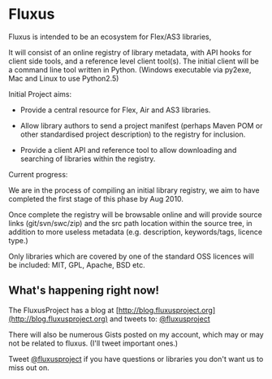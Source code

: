 Fluxus
======

Fluxus is intended to be an ecosystem for Flex/AS3 libraries, 

It will consist of an online registry of library metadata, with API hooks for client side tools, and a reference level client tool(s). The initial client will be a command line tool written in Python. (Windows executable via py2exe, Mac and Linux to use Python2.5)

Initial Project aims:

* Provide a central resource for Flex, Air and AS3 libraries.

* Allow library authors to send a project manifest (perhaps Maven POM or other standardised project description) to the registry for inclusion.

* Provide a client API and reference tool to allow downloading and searching of libraries within the registry. 

Current progress:

We are in the process of compiling an initial library registry, we aim to have completed the first stage of this phase by Aug 2010.

Once complete the registry will be browsable online and will provide source links (git/svn/swc/zip) and the src path location within the source tree, in addition to more useless metadata (e.g. description, keywords/tags, licence type.)

Only libraries which are covered by one of the standard OSS licences will be included: MIT, GPL, Apache, BSD etc.

What's happening right now!
---------------------------

The FluxusProject has a blog at [http://blog.fluxusproject.org](http://blog.fluxusproject.org) and tweets to: [@fluxusproject](http://twitter.com/fluxusproject)

There will also be numerous Gists posted on my account, which may or may not be related to fluxus. (I'll tweet important ones.)

Tweet [@fluxusproject](http://twitter.com/fluxusproject) if you have questions or libraries you don't want us to miss out on.
